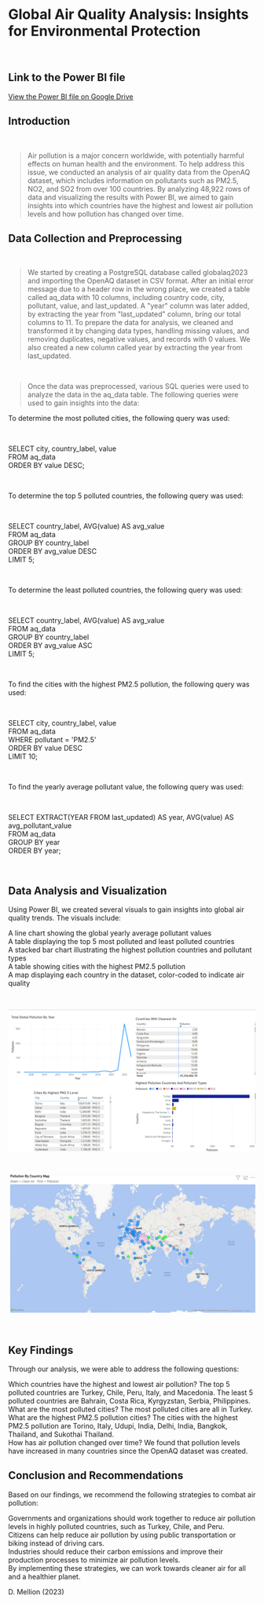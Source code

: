 # Global Air Quality Analysis: Insights for Environmental Protection

<br>

## Link to the Power BI file

[View the Power BI file on Google Drive](https://drive.google.com/file/d/1wgdVOP7bjoV3w0N-CgFjY1kbZNF9AJm5/view?usp=share_link
)

## Introduction

<br>

> Air pollution is a major concern worldwide, with potentially harmful effects on human health and the environment. To help address this issue, we conducted an analysis of air quality data from the OpenAQ dataset, which includes information on pollutants such as PM2.5, NO2, and SO2 from over 100 countries. By analyzing 48,922 rows of data and visualizing the results with Power BI, we aimed to gain insights into which countries have the highest and lowest air pollution levels and how pollution has changed over time.


## Data Collection and Preprocessing

<br>

> We started by creating a PostgreSQL database called globalaq2023 and importing the OpenAQ dataset in CSV format. After an initial error message due to a header row in the wrong place, we created a table called aq_data with 10 columns, including country code, city, pollutant, value, and last_updated. A "year" column was later added, by extracting the year from "last_updated" column, bring our total columns to 11. To prepare the data for analysis, we cleaned and transformed it by changing data types, handling missing values, and removing duplicates, negative values, and records with 0 values. We also created a new column called year by extracting the year from last_updated.

<br>

> Once the data was preprocessed, various SQL queries were used to analyze the data in the aq_data table. The following queries were used to gain insights into the data:

To determine the most polluted cities, the following query was used:

<br>

SELECT city, country_label, value
<br>
FROM aq_data
<br>
ORDER BY value DESC;

<br>

To determine the top 5 polluted countries, the following query was used:

<br>

SELECT country_label, AVG(value) AS avg_value
<br>
FROM aq_data
<br>
GROUP BY country_label
<br>
ORDER BY avg_value DESC
<br>
LIMIT 5;

<br>

To determine the least polluted countries, the following query was used:

<br>

SELECT country_label, AVG(value) AS avg_value
<br>
FROM aq_data
<br>
GROUP BY country_label
<br>
ORDER BY avg_value ASC
<br>
LIMIT 5;

<br>

To find the cities with the highest PM2.5 pollution, the following query was used:

<br>

SELECT city, country_label, value
<br>
FROM aq_data
<br>
WHERE pollutant = 'PM2.5'
<br>
ORDER BY value DESC
<br>
LIMIT 10;

<br>

To find the yearly average pollutant value, the following query was used:

<br>

SELECT EXTRACT(YEAR FROM last_updated) AS year, AVG(value) AS avg_pollutant_value
<br>
FROM aq_data
<br>
GROUP BY year
<br>
ORDER BY year;

<br>

## Data Analysis and Visualization
Using Power BI, we created several visuals to gain insights into global air quality trends. The visuals include:

A line chart showing the global yearly average pollutant values
<br>
A table displaying the top 5 most polluted and least polluted countries
<br>
A stacked bar chart illustrating the highest pollution countries and pollutant types
<br>
A table showing cities with the highest PM2.5 pollution
<br>
A map displaying each country in the dataset, color-coded to indicate air quality
<br>

<br>

![Global Air Quality Dashboard](https://raw.githubusercontent.com/mellion/global-air-quality-2023/main/gaq_dashboard_one.png?token=GHSAT0AAAAAACAH4ZQ4D2N7KSSGGSOSROTSZA5KMGA)

<br>

![Global Air Quality Dashboard](https://raw.githubusercontent.com/mellion/global-air-quality-2023/main/gaq_dashboard_two.png?token=GHSAT0AAAAAACAH4ZQ47O45YBUPSKFYIYBGZA5KMZA)

<br>

## Key Findings
Through our analysis, we were able to address the following questions:

Which countries have the highest and lowest air pollution? The top 5 polluted countries are Turkey, Chile, Peru, Italy, and Macedonia. The least 5 polluted countries are Bahrain, Costa Rica, Kyrgyzstan, Serbia, Philippines.
<br>
What are the most polluted cities? The most polluted cities are all in Turkey.
<br>
What are the highest PM2.5 pollution cities? The cities with the highest PM2.5 pollution are Torino, Italy, Udupi, India, Delhi, India, Bangkok, Thailand, and Sukothai Thailand.
<br>
How has air pollution changed over time? We found that pollution levels have increased in many countries since the OpenAQ dataset was created.




## Conclusion and Recommendations
Based on our findings, we recommend the following strategies to combat air pollution:
<br>

Governments and organizations should work together to reduce air pollution levels in highly polluted countries, such as Turkey, Chile, and Peru.
<br>
Citizens can help reduce air pollution by using public transportation or biking instead of driving cars.
<br>
Industries should reduce their carbon emissions and improve their production processes to minimize air pollution levels.
<br>
By implementing these strategies, we can work towards cleaner air for all and a healthier planet.
<br>

D. Mellion (2023)
